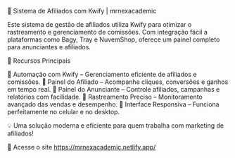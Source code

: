 🚀 Sistema de Afiliados com Kwify | mrnexacademic

Este sistema de gestão de afiliados utiliza Kwify para otimizar o rastreamento e gerenciamento de comissões. Com integração fácil a plataformas como Bagy, Tray e NuvemShop, oferece um painel completo para anunciantes e afiliados.

🌟 Recursos Principais

🔹 Automação com Kwify – Gerenciamento eficiente de afiliados e comissões.
🔹 Painel do Afiliado – Acompanhe cliques, conversões e ganhos em tempo real.
🔹 Painel do Anunciante – Controle afiliados, campanhas e relatórios com facilidade.
🔹 Rastreamento Preciso – Monitoramento avançado das vendas e desempenho.
🔹 Interface Responsiva – Funciona perfeitamente no celular e no desktop.

💡 Uma solução moderna e eficiente para quem trabalha com marketing de afiliados!

📌 Acesse o site https://mrnexacademic.netlify.app/
